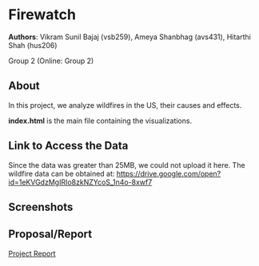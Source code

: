 # Firewatch
**Authors**: Vikram Sunil Bajaj (vsb259), Ameya Shanbhag (avs431), Hitarthi Shah (hus206)

Group 2 (Online: Group 2)

## About
In this project, we analyze wildfires in the US, their causes and effects.

<b>index.html</b> is the main file containing the visualizations.

## Link to Access the Data
Since the data was greater than 25MB, we could not upload it here. The wildfire data can be obtained at: https://drive.google.com/open?id=1eKVGdzMgIRIo8zkNZYcoS_1n4o-8xwf7

## Screenshots


## Proposal/Report
[Project Report](project.pdf)

